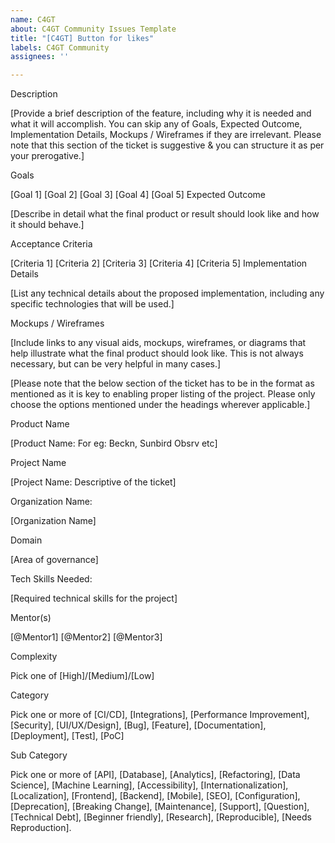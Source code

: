 ```yaml
---
name: C4GT
about: C4GT Community Issues Template
title: "[C4GT] Button for likes"
labels: C4GT Community
assignees: ''

---
```


Description

[Provide a brief description of the feature, including why it is needed and what it will accomplish. You can skip any of Goals, Expected Outcome, Implementation Details, Mockups / Wireframes if they are irrelevant. Please note that this section of the ticket is suggestive & you can structure it as per your prerogative.]

Goals

 [Goal 1]
 [Goal 2]
 [Goal 3]
 [Goal 4]
 [Goal 5]
Expected Outcome

[Describe in detail what the final product or result should look like and how it should behave.]

Acceptance Criteria

 [Criteria 1]
 [Criteria 2]
 [Criteria 3]
 [Criteria 4]
 [Criteria 5]
Implementation Details

[List any technical details about the proposed implementation, including any specific technologies that will be used.]

Mockups / Wireframes

[Include links to any visual aids, mockups, wireframes, or diagrams that help illustrate what the final product should look like. This is not always necessary, but can be very helpful in many cases.]

[Please note that the below section of the ticket has to be in the format as mentioned as it is key to enabling proper listing of the project. Please only choose the options mentioned under the headings wherever applicable.]

Product Name

[Product Name: For eg: Beckn, Sunbird Obsrv etc]

Project Name

[Project Name: Descriptive of the ticket]

Organization Name:

[Organization Name]

Domain

[Area of governance]

Tech Skills Needed:

[Required technical skills for the project]

Mentor(s)

[@Mentor1] [@Mentor2] [@Mentor3]

Complexity

Pick one of [High]/[Medium]/[Low]

Category

Pick one or more of [CI/CD], [Integrations], [Performance Improvement], [Security], [UI/UX/Design], [Bug], [Feature], [Documentation], [Deployment], [Test], [PoC]

Sub Category

Pick one or more of [API], [Database], [Analytics], [Refactoring], [Data Science], [Machine Learning], [Accessibility], [Internationalization], [Localization], [Frontend], [Backend], [Mobile], [SEO], [Configuration], [Deprecation], [Breaking Change], [Maintenance], [Support], [Question], [Technical Debt], [Beginner friendly], [Research], [Reproducible], [Needs Reproduction].
